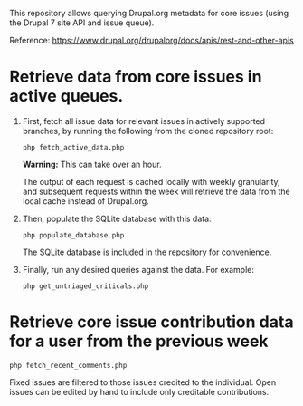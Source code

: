 This repository allows querying Drupal.org metadata for core issues (using the
Drupal 7 site API and issue queue).

Reference: https://www.drupal.org/drupalorg/docs/apis/rest-and-other-apis

# Retrieve data from core issues in active queues.

1. First, fetch all issue data for relevant issues in actively supported
   branches, by running the following from the cloned repository root:

   ```
   php fetch_active_data.php
   ```

   **Warning:** This can take over an hour.

   The output of each request is cached locally with weekly granularity, and
   subsequent requests within the week will retrieve the data from the local cache
   instead of Drupal.org.

2. Then, populate the SQLite database with this data:
   ```
   php populate_database.php
   ```

   The SQLite database is included in the repository for convenience.
   
3. Finally, run any desired queries against the data. For example:
   ```
   php get_untriaged_criticals.php
   ```

# Retrieve core issue contribution data for a user from the previous week

```
php fetch_recent_comments.php
```

Fixed issues are filtered to those issues credited to the individual. Open
issues can be edited by hand to include only creditable contributions.
   

